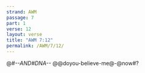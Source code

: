 ```yaml
---
strand: AWM
passage: 7
part: 1
verse: 12
layout: verse
title: "AWM 7:12"
permalink: /AWM/7/12/
---
```

@#_--AND#DNA--_ @@doyou-believe-me@-@now#?
